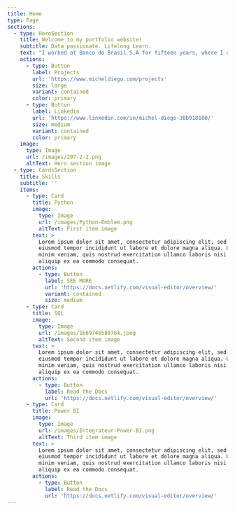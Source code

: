 ```yaml
---
title: Home
type: Page
sections:
  - type: HeroSection
    title: Welcome to my portfolio website!
    subtitle: Data passionate. Lifelong Learn.
    text: "I worked at Banco do Brasil S.A for fifteen years, where I developed knowledge in various bank products like mortgage, personal loans, life, car and house insurances. Also, I’ve had opportunities to enhance my communication and management skills, lead teams into best performance and results goals. In my last three years there,\_ I had a career change and I immersed myself through new challenges as Data Analyst.\_\n\nOptimistically, I started that new journey and I could improving my data storytelling skills, perform SQL queries, create a dashboard using Tableau and Power BI,\_ create reports in R Markdown, and finally, create presentations from my findings.\n\nNowadays, I’m using all acquired experience analysing stored student accommodation data, collecting data through webscraping in Python to analysing strength and weakness of competitors, creating visualisations and reports in spreadsheets and R. All this makes it possible for stakeholders to make data-driven decisions. Personally, side to side reaching goals in company, I am in a constant evolution.\n\n\n\n"
    actions:
      - type: Button
        label: Projects
        url: 'https://www.micheldiego.com/projects'
        size: large
        variant: contained
        color: primary
      - type: Button
        label: Linkedin
        url: 'https://www.linkedin.com/in/michel-diego-38b918100/'
        size: medium
        variant: contained
        color: primary
    image:
      type: Image
      url: /images/207-2-2.png
      altText: Hero section image
  - type: CardsSection
    title: Skills
    subtitle: ''
    items:
      - type: Card
        title: Python
        image:
          type: Image
          url: /images/Python-Emblem.png
          altText: First item image
        text: >
          Lorem ipsum dolor sit amet, consectetur adipiscing elit, sed do
          eiusmod tempor incididunt ut labore et dolore magna aliqua. Ut enim ad
          minim veniam, quis nostrud exercitation ullamco laboris nisi ut
          aliquip ex ea commodo consequat.
        actions:
          - type: Button
            label: SEE MORE
            url: 'https://docs.netlify.com/visual-editor/overview/'
            variant: contained
            size: medium
      - type: Card
        title: SQL
        image:
          type: Image
          url: /images/1669746580764.jpeg
          altText: Second item image
        text: >
          Lorem ipsum dolor sit amet, consectetur adipiscing elit, sed do
          eiusmod tempor incididunt ut labore et dolore magna aliqua. Ut enim ad
          minim veniam, quis nostrud exercitation ullamco laboris nisi ut
          aliquip ex ea commodo consequat.
        actions:
          - type: Button
            label: Read the Docs
            url: 'https://docs.netlify.com/visual-editor/overview/'
      - type: Card
        title: Power BI
        image:
          type: Image
          url: /images/Integrateur-Power-BI.png
          altText: Third item image
        text: >
          Lorem ipsum dolor sit amet, consectetur adipiscing elit, sed do
          eiusmod tempor incididunt ut labore et dolore magna aliqua. Ut enim ad
          minim veniam, quis nostrud exercitation ullamco laboris nisi ut
          aliquip ex ea commodo consequat.
        actions:
          - type: Button
            label: Read the Docs
            url: 'https://docs.netlify.com/visual-editor/overview/'
---
```

